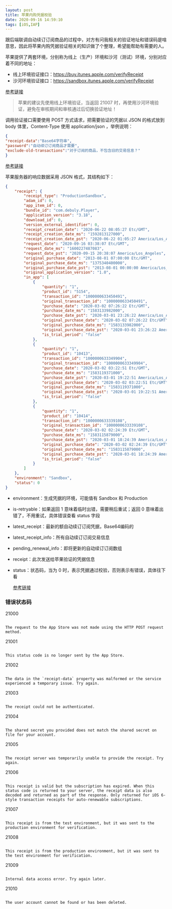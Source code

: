 ```yaml
---
layout: post
title: 苹果内购凭据校验
date: 2020-09-16 14:59:10
tags: [iOS,IAP]
---
```


跟后端联调自动续订订阅商品的过程中，对方有问我相关的验证地址和错误码是啥意思，因此将苹果内购凭据验证相关的知识做了个整理，希望能帮助有需要的人。



苹果提供了两套环境，分别称为线上（生产）环境和沙河（测试）环境，分别对应着不同的地址：

- 线上环境验证接口：https://buy.itunes.apple.com/verifyReceipt
- 沙河环境验证接口：https://sandbox.itunes.apple.com/verifyReceipt

[参考链接](https://developer.apple.com/documentation/appstorereceipts/verifyreceipt)

<!--more-->

> 苹果的建议先使用线上环境验证，当返回 21007 时，再使用沙河环境验证，避免在审核期间和审核通过后切换验证地址！

调用验证接口需要使用 POST 方式请求，把需要验证的凭据以 JSON 的格式放到 body 体里，Content-Type 使用 application/json ，举例说明：

```json
{
"receipt-data":"Base64字符串",
"password":"自动续订订阅商品才需要",
"exclude-old-transactions":"对于订阅的商品，不包含旧的交易信息？"
}
```

[参考链接](https://developer.apple.com/documentation/appstorereceipts/requestbody)

苹果服务器的响应数据采用 JSON 格式，其结构如下：

```json
{
    "receipt": {
        "receipt_type": "ProductionSandbox",
        "adam_id": 0,
        "app_item_id": 0,
        "bundle_id": "com.debuly.Player",
        "application_version": "3.18",
        "download_id": 0,
        "version_external_identifier": 0,
        "receipt_creation_date": "2020-06-22 08:05:27 Etc/GMT",
        "receipt_creation_date_ms": "1592813127000",
        "receipt_creation_date_pst": "2020-06-22 01:05:27 America/Los_Angeles",
        "request_date": "2020-09-16 03:38:07 Etc/GMT",
        "request_date_ms": "1600227487083",
        "request_date_pst": "2020-09-15 20:38:07 America/Los_Angeles",
        "original_purchase_date": "2013-08-01 07:00:00 Etc/GMT",
        "original_purchase_date_ms": "1375340400000",
        "original_purchase_date_pst": "2013-08-01 00:00:00 America/Los_Angeles",
        "original_application_version": "1.0",
        "in_app": [
            {
                "quantity": "1",
                "product_id": "5154",
                "transaction_id": "1000000633450491",
                "original_transaction_id": "1000000633450491",
                "purchase_date": "2020-03-02 07:26:22 Etc/GMT",
                "purchase_date_ms": "1583133982000",
                "purchase_date_pst": "2020-03-01 23:26:22 America/Los_Angeles",
                "original_purchase_date": "2020-03-02 07:26:22 Etc/GMT",
                "original_purchase_date_ms": "1583133982000",
                "original_purchase_date_pst": "2020-03-01 23:26:22 America/Los_Angeles",
                "is_trial_period": "false"
            },
            {
                "quantity": "1",
                "product_id": "10413",
                "transaction_id": "1000000633349904",
                "original_transaction_id": "1000000633349904",
                "purchase_date": "2020-03-02 03:22:51 Etc/GMT",
                "purchase_date_ms": "1583119371000",
                "purchase_date_pst": "2020-03-01 19:22:51 America/Los_Angeles",
                "original_purchase_date": "2020-03-02 03:22:51 Etc/GMT",
                "original_purchase_date_ms": "1583119371000",
                "original_purchase_date_pst": "2020-03-01 19:22:51 America/Los_Angeles",
                "is_trial_period": "false"
            },
            {
                "quantity": "1",
                "product_id": "10414",
                "transaction_id": "1000000633339108",
                "original_transaction_id": "1000000633339108",
                "purchase_date": "2020-03-02 02:24:39 Etc/GMT",
                "purchase_date_ms": "1583115879000",
                "purchase_date_pst": "2020-03-01 18:24:39 America/Los_Angeles",
                "original_purchase_date": "2020-03-02 02:24:39 Etc/GMT",
                "original_purchase_date_ms": "1583115879000",
                "original_purchase_date_pst": "2020-03-01 18:24:39 America/Los_Angeles",
                "is_trial_period": "false"
            }
        ]
    },
    "environment": "Sandbox",
    "status": 0
}
```

- environment：生成凭据的环境，可能值有 Sandbox 和 Production

- is-retryable：如果返回 1 意味着临时出错，需要稍后重试；返回 0 意味着出错了，不用重试，具体错误查看 status 字段

- latest_receipt：最新的额自动续订订阅凭据，Base64编码的

- latest_receipt_info：所有自动续订订阅交易信息

- pending_renewal_info：即将更新的自动续订订阅数组

- receipt：此次发送给苹果验证的凭据信息

- status：状态码，当为 0 时，表示凭据通过校验，否则表示有错误，具体往下看

  [参考链接](https://developer.apple.com/documentation/appstorereceipts/responsebody)

### 错误状态码

21000

```

The request to the App Store was not made using the HTTP POST request method.

```
21001
```

This status code is no longer sent by the App Store.

```
21002
```

The data in the `receipt-data` property was malformed or the service experienced a temporary issue. Try again.

```
21003
```

The receipt could not be authenticated.

```
21004
```

The shared secret you provided does not match the shared secret on file for your account.

```
21005
```

The receipt server was temporarily unable to provide the receipt. Try again.

```
21006
```

This receipt is valid but the subscription has expired. When this status code is returned to your server, the receipt data is also decoded and returned as part of the response. Only returned for iOS 6-style transaction receipts for auto-renewable subscriptions.

```
21007
```

This receipt is from the test environment, but it was sent to the production environment for verification.

```
21008
```

This receipt is from the production environment, but it was sent to the test environment for verification.

```
21009
```

Internal data access error. Try again later.

```
21010
```

The user account cannot be found or has been deleted.
```